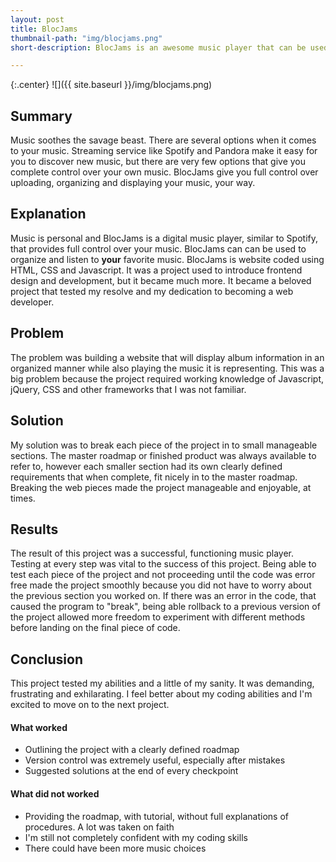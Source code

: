 ```yaml
---
layout: post
title: BlocJams
thumbnail-path: "img/blocjams.png"
short-description: BlocJams is an awesome music player that can be used to organize and listen to all your music.

---
```


{:.center}
![]({{ site.baseurl }}/img/blocjams.png)

## Summary

Music soothes the savage beast.  There are several options when it comes to your music.  Streaming service like Spotify and Pandora make it easy for you to discover new music, but there are very few options that give you complete control over your own music.  BlocJams give you full control over uploading, organizing and displaying your music, your way.

## Explanation

Music is personal and BlocJams is a digital music player, similar to Spotify, that provides full control over your music.  BlocJams can can be used to organize and listen to **your** favorite music. BlocJams is website coded using HTML, CSS and Javascript.  It was a project used to introduce frontend design and development, but it became much more.  It became a beloved project that tested my resolve and my dedication to becoming a web developer.  

## Problem

The problem was building a website that will display album information in an organized manner while also playing the music it is representing.  This was a big problem because the project required working knowledge of Javascript, jQuery, CSS and other frameworks that I was not familiar.  

## Solution

My solution was to break each piece of the project in to small manageable sections.  The master roadmap or finished product was always available to refer to, however each smaller section had its own clearly defined requirements that when complete, fit nicely in to the master roadmap.  Breaking the web pieces made the project manageable and enjoyable, at times.

## Results

The result of this project was a successful, functioning music player.  Testing at every step was vital to the success of this project.  Being able to test each piece of the project and not proceeding until the code was error free made the project smoothly because you did not have to worry about the previous section you worked on.  If there was an error in the code, that caused the program to "break", being able rollback to a previous version of the project allowed more freedom to experiment with different methods before landing on the final piece of code.

## Conclusion

This project tested my abilities and a little of my sanity.  It was demanding, frustrating and exhilarating.  I feel better about my coding abilities and I'm excited to move on to the next project.

#### What worked
 - Outlining the project with a clearly defined roadmap
 - Version control was extremely useful, especially after mistakes
 - Suggested solutions at the end of every checkpoint

#### What did not worked
 - Providing the roadmap, with tutorial, without full explanations of procedures. A lot was taken on faith
 - I'm still not completely confident with my coding skills
 - There could have been more music choices

